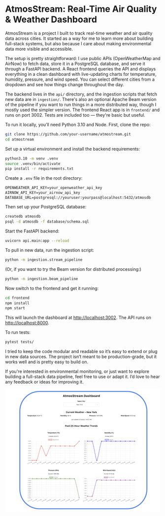 # AtmosStream: Real-Time Air Quality & Weather Dashboard

AtmosStream is a project I built to track real-time weather and air quality data across cities. It started as a way for me to learn more about building full-stack systems, but also because I care about making environmental data more visible and accessible.

The setup is pretty straightforward: I use public APIs (OpenWeatherMap and AirNow) to fetch data, store it in a PostgreSQL database, and serve it through a FastAPI backend. A React frontend queries the API and displays everything in a clean dashboard with live-updating charts for temperature, humidity, pressure, and wind speed. You can select different cities from a dropdown and see how things change throughout the day.

The backend lives in the `api/` directory, and the ingestion scripts that fetch new data are in `ingestion/`. There's also an optional Apache Beam version of the pipeline if you want to run things in a more distributed way, though I mostly used the simpler version. The frontend React app is in `frontend/` and runs on port 3002. Tests are included too — they're basic but useful.

To run it locally, you’ll need Python 3.10 and Node. First, clone the repo:

```bash
git clone https://github.com/your-username/atmostream.git
cd atmostream
```

Set up a virtual environment and install the backend requirements:

```bash
python3.10 -m venv .venv
source .venv/bin/activate
pip install -r requirements.txt
```

Create a `.env` file in the root directory:

```
OPENWEATHER_API_KEY=your_openweather_api_key
AIRNOW_API_KEY=your_airnow_api_key
DATABASE_URL=postgresql://youruser:yourpass@localhost:5432/atmosdb
```

Then set up your PostgreSQL database:

```bash
createdb atmosdb
psql -d atmosdb -f database/schema.sql
```

Start the FastAPI backend:

```bash
uvicorn api.main:app --reload
```

To pull in new data, run the ingestion script:

```bash
python -m ingestion.stream_pipeline
```

(Or, if you want to try the Beam version for distributed processing:)

```bash
python -m ingestion.beam_pipeline
```

Now switch to the frontend and get it running:

```bash
cd frontend
npm install
npm start
```

This will launch the dashboard at [http://localhost:3002](http://localhost:3002). The API runs on [http://localhost:8000](http://localhost:8000).

To run tests:

```bash
pytest tests/
```

I tried to keep the code modular and readable so it’s easy to extend or plug in new data sources. The project isn’t meant to be production-grade, but it works well and is pretty easy to build on.

If you're interested in environmental monitoring, or just want to explore building a full-stack data pipeline, feel free to use or adapt it. I’d love to hear any feedback or ideas for improving it.

![Alt text](atmos.png)



